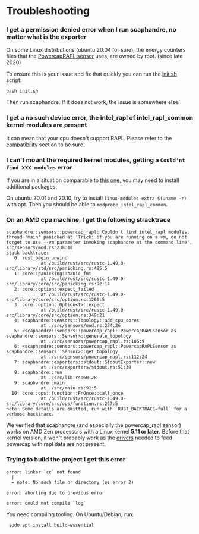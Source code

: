 # Troubleshooting

### I get a **permission denied** error when I run scaphandre, no matter what is the exporter

On some Linux distributions (ubuntu 20.04 for sure), the energy counters files that the [PowercapRAPL sensor](references/sensor-powercap_rapl.md) uses, are owned by root. (since late 2020)

To ensure this is your issue and fix that quickly you can run the [init.sh](https://raw.githubusercontent.com/hubblo-org/scaphandre/main/init.sh) script:

    bash init.sh

Then run scaphandre. If it does not work, the issue is somewhere else.

### I get a **no such device** error, the intel_rapl of intel_rapl_common kernel modules are present

It can mean that your cpu doesn't support RAPL. Please refer to the [compatibility](compatibility.md) section to be sure.

### I can't mount the required kernel modules, getting a `Could'nt find XXX modules` error

If you are in a situation comparable to [this one](https://github.com/hubblo-org/scaphandre/issues/59), you may need to install additional packages.

On ubuntu 20.01 and 20.10, try to install `linux-modules-extra-$(uname -r)` with apt. Then you should be able to `modprobe intel_rapl_common`.

### On an AMD cpu machine, I get the following stracktrace

    scaphandre::sensors::powercap_rapl: Couldn't find intel_rapl modules.
    thread 'main' panicked at 'Trick: if you are running on a vm, do not forget to use --vm parameter invoking scaphandre at the command line', src/sensors/mod.rs:238:18
    stack backtrace:
       0: rust_begin_unwind
                 at /build/rust/src/rustc-1.49.0-src/library/std/src/panicking.rs:495:5
       1: core::panicking::panic_fmt
                 at /build/rust/src/rustc-1.49.0-src/library/core/src/panicking.rs:92:14
       2: core::option::expect_failed
                 at /build/rust/src/rustc-1.49.0-src/library/core/src/option.rs:1260:5
       3: core::option::Option<T>::expect
                 at /build/rust/src/rustc-1.49.0-src/library/core/src/option.rs:349:21
       4: scaphandre::sensors::Topology::add_cpu_cores
                 at ./src/sensors/mod.rs:234:26
       5: <scaphandre::sensors::powercap_rapl::PowercapRAPLSensor as scaphandre::sensors::Sensor>::generate_topology
                 at ./src/sensors/powercap_rapl.rs:106:9
       6: <scaphandre::sensors::powercap_rapl::PowercapRAPLSensor as scaphandre::sensors::Sensor>::get_topology
                 at ./src/sensors/powercap_rapl.rs:112:24
       7: scaphandre::exporters::stdout::StdoutExporter::new
                 at ./src/exporters/stdout.rs:51:30
       8: scaphandre::run
                 at ./src/lib.rs:60:28
       9: scaphandre::main
                 at ./src/main.rs:91:5
      10: core::ops::function::FnOnce::call_once
                 at /build/rust/src/rustc-1.49.0-src/library/core/src/ops/function.rs:227:5
    note: Some details are omitted, run with `RUST_BACKTRACE=full` for a verbose backtrace.

We verified that scaphandre (and especially the powercap_rapl sensor) works on AMD Zen processors with a Linux kernel **5.11 or later**. Before that kernel version, it won't probably work as the [drivers](https://www.phoronix.com/scan.php?page=news_item&px=AMD-Zen-PowerCap-RAPL-5.11) needed to feed powercap with rapl data are not present.

### Trying to build the project I get this error

    error: linker `cc` not found
      |
      = note: No such file or directory (os error 2)

    error: aborting due to previous error

    error: could not compile `log`

You need compiling tooling. On Ubuntu/Debian, run:

     sudo apt install build-essential
